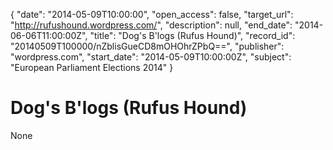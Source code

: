 {
  "date": "2014-05-09T10:00:00", 
  "open_access": false, 
  "target_url": "http://rufushound.wordpress.com/", 
  "description": null, 
  "end_date": "2014-06-06T11:00:00Z", 
  "title": "Dog's B'logs (Rufus Hound)", 
  "record_id": "20140509T100000/nZblisGueCD8mOHOhrZPbQ==", 
  "publisher": "wordpress.com", 
  "start_date": "2014-05-09T10:00:00Z", 
  "subject": "European Parliament Elections 2014"
}

# Dog's B'logs (Rufus Hound)

None